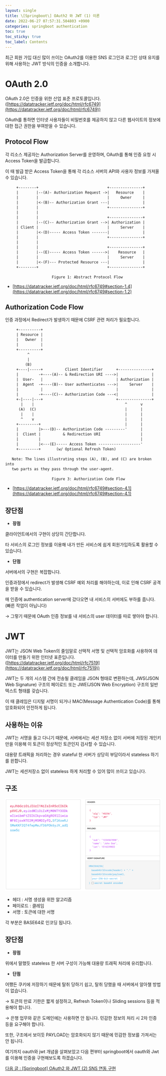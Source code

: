 ```yaml
---
layout: single
title: \[Springboot\] OAuth2 와 JWT (1) 이론
date: 2022-06-27 07:57:31.504803 +0900
categories: springboot authentication
toc: true
toc_sticky: true
toc_label: Contents
---
```


최근 회원 가입 대신 많이 쓰이는 OAuth2를 이용한 SNS 로그인과 로그인 상태 유지를 위해 사용하는 JWT 방식의 인증을 소개합니다.

# OAuth 2.0

OAuth 2.0은 인증을 위한 산업 표준 프로토콜입니다. ([https://datatracker.ietf.org/doc/html/rfc6749](https://datatracker.ietf.org/doc/html/rfc6749))

OAuth를 통하면 인터넷 사용자들이 비밀번호를 제공하지 않고 다른 웹사이트의 정보에 대한 접근 권한을 부여받을 수 있습니다.

## Protocol Flow

각 리소스 제공자는 Authorization Server를 운영하며, OAuth를 통해 인증 요청 시 Access Token을 발급합니다.

이 때 발급 받은 Access Token을 통해 각 리소스 서버의 API와 사용자 정보를 가져올 수 있습니다.

```
     +--------+                               +---------------+
     |        |--(A)- Authorization Request ->|   Resource    |
     |        |                               |     Owner     |
     |        |<-(B)-- Authorization Grant ---|               |
     |        |                               +---------------+
     |        |
     |        |                               +---------------+
     |        |--(C)-- Authorization Grant -->| Authorization |
     | Client |                               |     Server    |
     |        |<-(D)----- Access Token -------|               |
     |        |                               +---------------+
     |        |
     |        |                               +---------------+
     |        |--(E)----- Access Token ------>|    Resource   |
     |        |                               |     Server    |
     |        |<-(F)--- Protected Resource ---|               |
     +--------+                               +---------------+

                     Figure 1: Abstract Protocol Flow
```

* [https://datatracker.ietf.org/doc/html/rfc6749#section-1.4](https://datatracker.ietf.org/doc/html/rfc6749#section-1.2)

## Authorization Code Flow

인증 과정에서 Redirect가 발생하기 때문에 CSRF 관련 처리가 필요합니다.

```
     +----------+
     | Resource |
     |   Owner  |
     |          |
     +----------+
          ^
          |
         (B)
     +----|-----+          Client Identifier      +---------------+
     |         -+----(A)-- & Redirection URI ---->|               |
     |  User-   |                                 | Authorization |
     |  Agent  -+----(B)-- User authenticates --->|     Server    |
     |          |                                 |               |
     |         -+----(C)-- Authorization Code ---<|               |
     +-|----|---+                                 +---------------+
       |    |                                         ^      v
      (A)  (C)                                        |      |
       |    |                                         |      |
       ^    v                                         |      |
     +---------+                                      |      |
     |         |>---(D)-- Authorization Code ---------'      |
     |  Client |          & Redirection URI                  |
     |         |                                             |
     |         |<---(E)----- Access Token -------------------'
     +---------+       (w/ Optional Refresh Token)

   Note: The lines illustrating steps (A), (B), and (C) are broken into
   two parts as they pass through the user-agent.

                     Figure 3: Authorization Code Flow
```

* [https://datatracker.ietf.org/doc/html/rfc6749#section-4.1](https://datatracker.ietf.org/doc/html/rfc6749#section-4.1)

## 장단점

- **장점**

클라이언트에서의 구현이 상당히 간단합니다.

타 서비스의 로그인 정보를 이용해 내가 만든 서비스에 쉽게 회원가입하도록 활용할 수 있습니다.

- **단점**

서버에서의 구현은 복잡합니다.

인증과정에서 redirect가 발생해 CSRF 예외 처리를 해야하는데, 이로 인해 CSRF 공격을 받을 수 있습니다.

매 인증에 authentication server에 갔다오면 내 서비스의 서버에도 부하를 줍니다. (빠른 작업이 아닙니다)

 → 그렇기 때문에 OAuth 인증 정보를 내 서비스의 user 데이터를 따로 쌓아야 합니다.

# JWT

JWT는 JSON Web Token의 줄임말로 선택적 서명 및 선택적 암호화를 사용하여 데이터를 만들기 위한 인터넷 표준입니다. ([https://datatracker.ietf.org/doc/html/rfc7519](https://datatracker.ietf.org/doc/html/rfc7519))

JWT는 두 개의 시스템 간에 전송될 클레임을 JSON 형태로 변환하는데, JWS(JSON Web Signature) 구조의 페이로드 또는 JWE(JSON Web Encryption) 구조의 일반 텍스트 형태를 갖습니다.

이 때 클레임은 디지털 서명이 되거나 MAC(Message Authentication Code)를 통해 암호화되어 안전하게 됩니다.

## 사용하는 이유

JWT는 서명을 들고 다니기 때문에, 서버에서는 세션 저장소 없이 서버에 저장된 개인키만을 이용해 이 토큰이 정상적인 토큰인지 검사할 수 있습니다.

대용량 트래픽을 처리하는 경우 stateful 한 서버가 상당히 부담이라서 stateless 하기를 윈합니다.

JWT는 세션저장소 없이 stateless 하게 처리할 수 있어 많이 쓰이고 있습니다.

## 구조

![1_jwt_structure](/assets/images/2022-06/27/1_jwt_structure.png)

- 헤더 : 서명 생성을 위한 알고리즘
- 페이로드 : 클레임
- 서명 : 토큰에 대한 서명

각 부분은 BASE64로 인코딩 됩니다.

## 장단점

- **장점**

위에서 말했듯 stateless 한 서버 구성이 가능해 대용량 트래픽 처리에 유리합니다.

- **단점**

어쨌든 쿠키에 저장하기 때문에 탈취 당하기 쉽고, 탈취 당했을 때 서버에서 알아챌 방법이 없습니다.

→ 토큰의 만료 기한은 짧게 설정하고, Refresh Token이나 Sliding sessions 등을 적용해야 합니다.

→ 은행 업무와 같은 도메인에는 사용하면 안 됩니다. 민감한 정보의 처리 시 2차 인증 등을 요구해야 합니다.

또한, 구조에서 보이듯 PAYLOAD는 암호화되지 않기 때문에 민감한 정보를 가져서는 안 됩니다.


여기까지 oauth와 jwt 개념을 살펴보았고 다음 편부터 springboot에서 oauth와 Jwt를 이용해 인증을 구현해보도록 하겠습니다.

[다음 글 : \[Springboot\] OAuth2 와 JWT (2) SNS 연동 구현](https://cherrue.github.io/springboot/authentication/springboot-oauth-jwt-spring-tutorials/)
